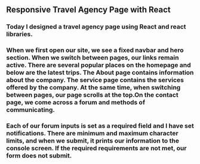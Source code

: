 ## Responsive Travel Agency Page with React

### Today I designed a travel agency page using React and react libraries.
### When we first open our site, we see a fixed navbar and hero section. When we switch between pages, our links remain active. There are several popular places on the homepage and below are the latest trips. The About page contains information about the company. The service page contains the services offered by the company. At the same time, when switching between pages, our page scrolls at the top.On the contact page, we come across a forum and methods of communicating. 
### Each of our forum inputs is set as a required field and I have set notifications. There are minimum and maximum character limits, and when we submit, it prints our information to the console screen. If the required requirements are not met, our form does not submit.